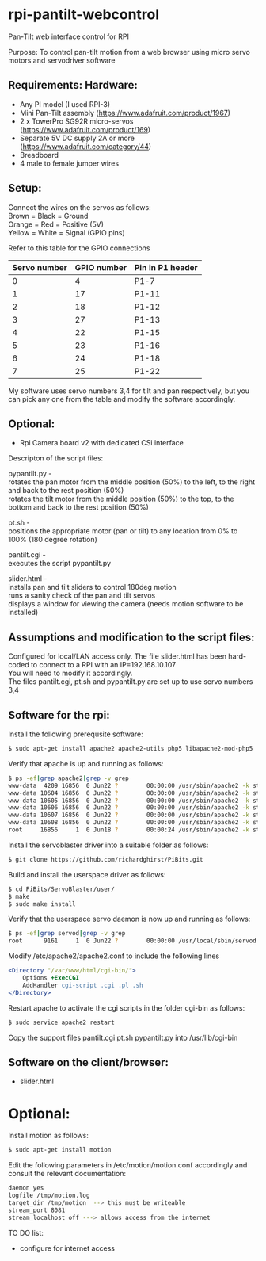 # rpi-pantilt-webcontrol
Pan-Tilt web interface control for RPI

Purpose: To control pan-tilt motion from a web browser using micro servo motors and servodriver software

Requirements:
Hardware:
--------
- Any PI model (I used RPI-3)
- Mini Pan-Tilt assembly (https://www.adafruit.com/product/1967)
- 2 x TowerPro SG92R micro-servos (https://www.adafruit.com/product/169)
- Separate 5V DC supply 2A or more (https://www.adafruit.com/category/44)
- Breadboard
- 4 male to female jumper wires

Setup:
-----

Connect the wires on the servos as follows:  
Brown = Black = Ground  
Orange = Red = Positive (5V)  
Yellow = White = Signal (GPIO pins)  

Refer to this table for the GPIO connections  

|Servo number    |GPIO number   |Pin in P1 header|  
|----------------|--------------|----------------|
|          0     |         4    |         P1-7   |
|          1     |        17    |         P1-11  |
|          2     |        18    |         P1-12  |
|          3     |        27    |         P1-13  |
|          4     |        22    |         P1-15  |
|          5     |        23    |         P1-16  |
|          6     |        24    |         P1-18  |
|          7     |        25    |         P1-22  |


My software uses servo numbers 3,4 for tilt and pan respectively, but you can pick any one from the table and modify the software accordingly.  

Optional:
--------
- Rpi Camera board v2 with dedicated CSi interface

Descripton of the script files: 

pypantilt.py -   
rotates the pan motor from the middle position (50%) to the left, to the right and back to the rest position  (50%)  
rotates the tilt motor from the middle position (50%) to the top, to the bottom and back to the rest position (50%)  

pt.sh -   
positions the appropriate motor (pan or tilt) to any location from 0% to 100% (180 degree rotation)  

pantilt.cgi -  
executes the script pypantilt.py  

slider.html -   
installs pan and tilt sliders to control 180deg motion  
runs a sanity check of the pan and tilt servos   
displays a window for viewing the camera (needs motion software to be installed)  

Assumptions and modification to the script files:  
------------------------------------------------
Configured for local/LAN access only.
The file slider.html has been hard-coded to connect to a RPI with an IP=192.168.10.107    
You will need to modify it accordingly.  
The files pantilt.cgi, pt.sh and pypantilt.py are set up to use servo numbers 3,4  


Software for the rpi:
--------------------
Install the following prerequsite software: 
```bash
$ sudo apt-get install apache2 apache2-utils php5 libapache2-mod-php5   
```
Verify that apache is up and running as follows:  
```bash
$ ps -ef|grep apache2|grep -v grep  
www-data  4209 16856  0 Jun22 ?        00:00:00 /usr/sbin/apache2 -k start  
www-data 10604 16856  0 Jun22 ?        00:00:00 /usr/sbin/apache2 -k start  
www-data 10605 16856  0 Jun22 ?        00:00:00 /usr/sbin/apache2 -k start  
www-data 10606 16856  0 Jun22 ?        00:00:00 /usr/sbin/apache2 -k start  
www-data 10607 16856  0 Jun22 ?        00:00:00 /usr/sbin/apache2 -k start  
www-data 10608 16856  0 Jun22 ?        00:00:00 /usr/sbin/apache2 -k start  
root     16856     1  0 Jun18 ?        00:00:24 /usr/sbin/apache2 -k start  
```
 
Install the servoblaster driver into a suitable folder as follows:  
```bash
$ git clone https://github.com/richardghirst/PiBits.git
```

Build and install the userspace driver as follows:  
```bash
$ cd PiBits/ServoBlaster/user/  
$ make  
$ sudo make install
```

Verify that the userspace servo daemon is now up and running as follows:  
```bash
$ ps -ef|grep servod|grep -v grep  
root      9161     1  0 Jun22 ?        00:00:00 /usr/local/sbin/servod --idle-timeout=2000
```

Modify /etc/apache2/apache2.conf to include the following lines  
```apache
<Directory "/var/www/html/cgi-bin/">  
    Options +ExecCGI  
    AddHandler cgi-script .cgi .pl .sh  
</Directory>  
```

Restart apache to activate the cgi scripts in the folder cgi-bin as follows:  
```bash
$ sudo service apache2 restart  
```

Copy the support files pantilt.cgi  pt.sh  pypantilt.py into /usr/lib/cgi-bin  

Software on the client/browser:
------------------------------
- slider.html  

Optional:
========
Install motion as follows:  
```bash
$ sudo apt-get install motion  
```
Edit the following parameters in /etc/motion/motion.conf accordingly and consult the relevant documentation:  
```bash
daemon yes  
logfile /tmp/motion.log  
target_dir /tmp/motion  --> this must be writeable  
stream_port 8081  
stream_localhost off ---> allows access from the internet  
```

TO DO list:
- configure for internet access












